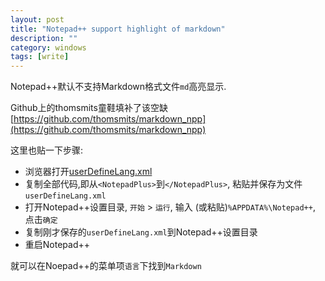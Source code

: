 ```yaml
---
layout: post
title: "Notepad++ support highlight of markdown"
description: ""
category: windows
tags: [write]
---
```


Notepad++默认不支持Markdown格式文件`md`高亮显示.

Github上的thomsmits童鞋填补了该空缺
[https://github.com/thomsmits/markdown_npp](https://github.com/thomsmits/markdown_npp)

这里也贴一下步骤:
* 浏览器打开[userDefineLang.xml](https://github.com/thomsmits/markdown_npp/blob/master/userDefineLang.xml)
* 复制全部代码,即从`<NotepadPlus>`到`</NotepadPlus>`, 粘贴并保存为文件`userDefineLang.xml`
* 打开Notepad++设置目录, `开始` > `运行`, 输入 (或粘贴)`%APPDATA%\Notepad++`, 点击`确定`
* 复制刚才保存的`userDefineLang.xml`到Notepad++设置目录
* 重启Notepad++

就可以在Noepad++的菜单项`语言`下找到`Markdown`
